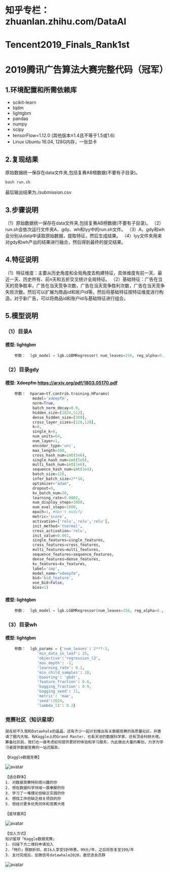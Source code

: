 # 知乎专栏：zhuanlan.zhihu.com/DataAI
# Tencent2019_Finals_Rank1st
# 2019腾讯广告算法大赛完整代码（冠军）

## 1.环境配置和所需依赖库
- scikit-learn
- tqdm
- lightgbm
- pandas
- numpy
- scipy
- tensorFlow=1.12.0 (其他版本≥1.4且不等于1.5或1.6)
- Linux Ubuntu 16.04, 128G内存，一张显卡

## 2.复现结果
原始数据统一保存在data文件夹,包括复赛AB榜数据(不要有子目录)。
``` shell
bash run.sh
```
最后输出结果为./submission.csv

## 3.步骤说明
（1）原始数据统一保存在data文件夹,包括复赛AB榜数据(不要有子目录)。
（2）run.sh会依次运行文件夹A、gdy、wh和lyy中的run.sh文件。
（3）A、gdy和wh会分别从data中读取原始数据，提取特征，然后生成结果。
（4）lyy文件夹用来对gdy和wh产出的结果进行融合，然后得到最终的提交结果。


## 4.特征说明
（1）特征维度：主要从历史角度和全局角度去构建特征，具体维度有前一天、最近一天、历史所有、前n天和五折交叉统计全局特征。
（2）基础特征：广告在当天的竞争胜率，广告在当天竞争次数，广告在当天竞争胜利次数，广告在当天竞争失败次数。然后可以扩展为商品id和账户id等。然后将基础特征按特征维度进行构造。对于新广告，可以将商品id和账户id与基础特征进行组合。


## 5.模型说明
### （1）目录A
#### 模型: lightgbm
```python
    参数：  lgb_model = lgb.LGBMRegressor( num_leaves=256, reg_alpha=0., reg_lambda=0.01, objective='mae', metric=False,max_depth=-1, learning_rate=0.03,min_child_samples=25,  n_estimators=1000, subsample=0.7, colsample_bytree=0.45)
```
### （2）目录gdy 
#### 模型: Xdeepfm https://arxiv.org/pdf/1803.05170.pdf
```python
    参数：  hparam=tf.contrib.training.HParams(
            model='xdeepfm',
            norm=True,
            batch_norm_decay=0.9,
            hidden_size=[1024,512],
            dense_hidden_size=[300],
            cross_layer_sizes=[128,128],
            k=8,
            single_k=8,
            num_units=64,
            num_layer=1,
            encoder_type='uni',
            max_length=100,
            cross_hash_num=int(5e6),
            single_hash_num=int(5e6),
            multi_hash_num=int(1e6),
            sequence_hash_num=int(1e4),
            batch_size=128,
            infer_batch_size=2**10,
            optimizer="adam",
            dropout=0,
            kv_batch_num=20,
            learning_rate=0.0002,
            num_display_steps=1000,
            num_eval_steps=1000,
            epoch=1, #don't modify
            metric='score',
            activation=['relu','relu','relu'],
            init_method='tnormal',
            cross_activation='relu',
            init_value=0.001,
            single_features=single_features,
            cross_features=cross_features,
            multi_features=multi_features,
            sequence_features=sequence_features,
            dense_features=dense_features,
            kv_features=kv_features,
            label='imp',
            model_name="xdeepfm",
            bid='bid_feature',
            use_bid=False,
            bias=1)
```
#### 模型: lightgbm
```python
    参数：  lgb_model = lgb.LGBMRegressor(num_leaves=256, reg_alpha=0., reg_lambda=0.01,objective='mae',metric=False,max_depth=-1, learning_rate=0.03,min_child_samples=25, n_estimators=1200, subsample=0.7, colsample_bytree=0.45)
```
### （3）目录wh
#### 模型: lightgbm
```python
    参数：  lgb_params = {'num_leaves': 2**7-1,
              'min_data_in_leaf': 25, 
              'objective':'regression_l2',
              'max_depth': -1,
              'learning_rate': 0.1,
              'min_child_samples': 20,
              'boosting': 'gbdt',
              'feature_fraction': 0.6,
              'bagging_fraction': 0.9,
              'bagging_seed': 11,
              'metric': 'mae',
              'seed':1024,
              'lambda_l1': 0.2}
```

### 竞赛社区（知识星球）
```
就在前不久我和Datawhale的晶晶，还有杰少一起计划推出有关数据竞赛的高质量社区，并邀请了圈内大咖，有Kaggle上的Grand Master，也有天池的数据科学家，还有顶会科研大佬。筹备社区前，我们也一直考虑如何提供更好的体验和学习服务，为此做出大量的筹划，力求为学习者提供数据竞赛的一站式服务。

【Kaggle数据竞赛】
```
![avatar](picture/Mind_Mapping.jpg)
```
【适合群体】
1. 对数据竞赛特别感兴趣的你
2. 想在数据科学领域一展拳脚的你
3. 学习了一堆理论但缺乏实践的你
4. 想找工作但缺乏相关项目的你
5. 想结识更多优秀同伴和竞赛大佬

【星球嘉宾】
```
![avatar](picture/guest.jpg)
```
【加入方式】
知识星球「Kaggle数据竞赛」
1. 扫描下方二维码申请加入
2.「特价」限额折扣，前1k人享受5折特惠，99元/年，之后将恢复至199/年
3. 支付完成后，加微信号datawhale2020，邀您进会员群
```
![avatar](picture/Kaggle_Datawhale.jpg)
